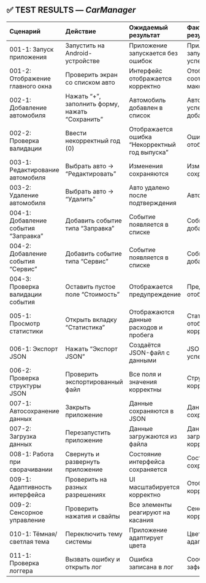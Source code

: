 ## ✅ TEST RESULTS — *CarManager*

| Cценарий                             | Действие                                        | Ожидаемый результат                            | Фактический результат             | Оценка         |
| :----------------------------------- | :---------------------------------------------- | :--------------------------------------------- | :-------------------------------- | :------------- |
| 001-1: Запуск приложения             | Запустить на Android-устройстве                 | Приложение запускается без ошибок              | Приложение запущено успешно       | ✅ Тест пройден |
| 001-2: Отображение главного окна     | Проверить экран со списком авто                 | Интерфейс отображается корректно               | Отображение соответствует макету  | ✅ Тест пройден |
| 002-1: Добавление автомобиля         | Нажать “+”, заполнить форму, нажать “Сохранить” | Автомобиль добавлен в список                   | Автомобиль успешно добавлен       | ✅ Тест пройден |
| 002-2: Проверка валидации            | Ввести некорректный год (0)                     | Отображается ошибка “Некорректный год выпуска” | Ошибка отображена                 | ✅ Тест пройден |
| 003-1: Редактирование автомобиля     | Выбрать авто → “Редактировать”                  | Изменения сохраняются                          | Изменения сохранены               | ✅ Тест пройден |
| 003-2: Удаление автомобиля           | Выбрать авто → “Удалить”                        | Авто удалено после подтверждения               | Авто удалено                      | ✅ Тест пройден |
| 004-1: Добавление события “Заправка” | Добавить событие типа “Заправка”                | Событие появляется в списке                    | Событие добавлено                 | ✅ Тест пройден |
| 004-2: Добавление события “Сервис”   | Добавить событие типа “Сервис”                  | Событие появляется в списке                    | Событие добавлено                 | ✅ Тест пройден |
| 004-3: Проверка валидации события    | Оставить пустое поле “Стоимость”                | Отображается предупреждение                    | Предупреждение отображено         | ✅ Тест пройден |
| 005-1: Просмотр статистики           | Открыть вкладку “Статистика”                    | Отображаются данные расходов и пробега         | Статистика отображается корректно | ✅ Тест пройден |
| 006-1: Экспорт JSON                  | Нажать “Экспорт JSON”                           | Создаётся JSON-файл с данными                  | JSON создан успешно               | ✅ Тест пройден |
| 006-2: Проверка структуры JSON       | Проверить экспортированный файл                 | Все поля и значения корректны                  | Структура корректна               | ✅ Тест пройден |
| 007-1: Автосохранение данных         | Закрыть приложение                              | Данные сохраняются в JSON                      | Данные сохранены                  | ✅ Тест пройден |
| 007-2: Загрузка данных               | Перезапустить приложение                        | Данные загружаются из файла                    | Данные загружены корректно        | ✅ Тест пройден |
| 008-1: Работа при сворачивании       | Свернуть и развернуть приложение                | Состояние интерфейса сохраняется               | Состояние сохранено               | ✅ Тест пройден |
| 009-1: Адаптивность интерфейса       | Проверить на разных разрешениях                 | UI масштабируется корректно                    | Отображение корректно             | ✅ Тест пройден |
| 009-2: Сенсорное управление          | Проверить нажатия и свайпы                      | Все элементы реагируют на касания              | Сенсор работает корректно         | ✅ Тест пройден |
| 010-1: Тёмная/светлая тема           | Переключить тему системы                        | Приложение адаптирует цвета                    | Цветовая схема адаптируется       | ✅ Тест пройден |
| 011-1: Проверка логгера              | Вызвать ошибку и открыть лог                    | Ошибка записана в лог                          | Сообщение зафиксировано           | ✅ Тест пройден |


